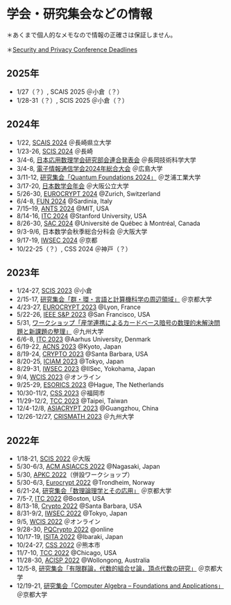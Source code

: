 # 学会・研究集会などの情報

＊あくまで個人的なメモなので情報の正確さは保証しません。

＊[Security and Privacy Conference Deadlines](https://sec-deadlines.github.io/)

## 2025年
- 1/27（？）, SCAIS 2025 ＠小倉（？）
- 1/28-31（？）, SCIS 2025 ＠小倉（？）

## 2024年
- 1/22, [SCAIS 2024](https://scais-jp.github.io/2024/) ＠長崎県立大学
- 1/23-26, [SCIS 2024](https://www.iwsec.org/scis/2024/index.html) ＠長崎
- 3/4-6, [日本応用数理学会研究部会連合発表会](https://jsiam.org/union2024) ＠長岡技術科学大学
- 3/4-8, [電子情報通信学会2024年総合大会](https://www.ieice.org/jpn_r/activities/taikai/general/2024/index.html) ＠広島大学
- 3/11-12, [研究集会「Quantum Foundations 2024」](https://qsys.se.shibaura-it.ac.jp/kimura/QFound/index.html) ＠芝浦工業大学
- 3/17-20, [日本数学会年会](https://www.mathsoc.jp/activity/meeting/omu24mar/index.html) ＠大阪公立大学
- 5/26-30, [EUROCRYPT 2024](https://eurocrypt.iacr.org/2024/) @Zurich, Switzerland
- 6/4-8, [FUN 2024](https://sites.google.com/unipi.it/fun2024/home) @Sardinia, Italy
- 7/15–19, [ANTS 2024](https://antsmath.org/ANTSXVI/index.html) @MIT, USA
- 8/14-16, [ITC 2024](https://itcrypto.github.io/2024/index.html) @Stanford University, USA
- 8/26-30, [SAC 2024](https://sacworkshop.org/SAC24/index.html) @Université de Québec à Montréal, Canada
- 9/3-9/6, 日本数学会秋季総合分科会 ＠大阪大学
- 9/17-19, [IWSEC 2024](https://www.iwsec.org/2024/index.html) ＠京都
- 10/22-25（？）, CSS 2024 ＠神戸（？）

## 2023年

- 1/24-27, <a href="https://www.iwsec.org/scis/2023/index.html" target="_blank"> SCIS 2023</a> ＠小倉
- 2/15-17, <a href="https://www.kurims.kyoto-u.ac.jp/kyoten/ja/workshop.html" target="_blank">研究集会「群・環・言語と計算機科学の周辺領域」</a> ＠京都大学
- 4/23-27, <a href="https://eurocrypt.iacr.org/2023/" target="_blank">EUROCRYPT 2023</a> @Lyon, France
- 5/22-26, <a href="https://www.ieee-security.org/TC/SP2023/index.html" target="_blank">IEEE S&amp;P 2023</a> @San Francisco, USA
- 5/31, [ワークショップ「産学連携によるカードベース暗号の数理的未解決問題と新課題の整理」](https://joint.imi.kyushu-u.ac.jp/post-9009/) ＠九州大学
- 6/6-8, <a href="https://itcrypto.github.io/2023/index.html" target="_blank">ITC 2023</a> @Aarhus University, Denmark
- 6/19-22, <a href="https://sulab-sever.u-aizu.ac.jp/ACNS2023/index.html" target="_blank">ACNS 2023</a> @Kyoto, Japan
- 8/19-24, <a href="https://crypto.iacr.org/2023/" target="_blank">CRYPTO 2023</a> @Santa Barbara, USA
- 8/20-25, <a href="https://iciam2023.org/" target="_blank">ICIAM 2023</a> @Tokyo, Japan
- 8/29-31, <a href="https://www.iwsec.org/2023/index.html" target="_blank">IWSEC 2023</a> @IISec, Yokohama, Japan
- 9/4, [WCIS 2023](https://www.ieice.org/~isec/wcis/wcis2023/) ＠オンライン
- 9/25-29, [ESORICS 2023](https://esorics2023.org/) @Hague, The Netherlands
- 10/30-11/2, [CSS 2023](https://www.iwsec.org/css/2023/) ＠福岡市
- 11/29-12/2, [TCC 2023](https://tcc.iacr.org/2023/) @Taipei, Taiwan
- 12/4-12/8, [ASIACRYPT 2023](https://asiacrypt.iacr.org/2023/) @Guangzhou, China
- 12/26-12/27, [CRISMATH 2023](https://imi.kyushu-u.ac.jp/~lmdac/event/crismath2023.html) ＠九州大学

## 2022年

- 1/18-21, <a href="https://www.iwsec.org/scis/2022/index.html" target="_blank">SCIS 2022</a> ＠大阪
- 5/30-6/3, <a href="https://asiaccs2022.conferenceservice.jp/" target="_blank">ACM ASIACCS 2022</a> @Nagasaki, Japan
- 5/30, <a href="https://sites.google.com/view/apkc2022" target="_blank">APKC 2022</a>（併設ワークショップ）
- 5/30-6/3, <a href="https://eurocrypt.iacr.org/2022/" target="_blank">Eurocrypt 2022</a> @Trondheim, Norway
- 6/21-24, <a href="https://www.kurims.kyoto-u.ac.jp/kyoten/ja/workshop.html" target="_blank">研究集会「数理論理学とその応用」</a> ＠京都大学
- 7/5-7, <a href="https://itcrypto.github.io/2022/" target="_blank">ITC 2022</a> @Boston, USA
- 8/13-18, <a href="https://crypto.iacr.org/2022/" target="_blank">Crypto 2022</a> @Santa Barbara, USA
- 8/31-9/2, <a href="https://www.iwsec.org/2022/index.html" target="_blank">IWSEC 2022</a> @Tokyo, Japan
- 9/5, <a href="https://www.ieice.org/~isec/wcis/wcis2022/">WCIS 2022</a> ＠オンライン
- 9/28-30, <a href="https://2022.pqcrypto.org/" target="_blank">PQCrypto 2022</a> @online
- 10/17-19, <a href="http://www.isita.ieice.org/2022/" target="_blank">ISITA 2022</a> @Ibaraki, Japan
- 10/24-27, <a href="https://www.iwsec.org/css/2022/index.html" target="_blank">CSS 2022</a> ＠熊本市
- 11/7-10, <a href="https://tcc.iacr.org/2022/" target="_blank">TCC 2022</a> @Chicago, USA
- 11/28-30, <a href="https://uow-ic2.github.io/acisp2022/" target="_blank">ACISP 2022</a> @Wollongong, Australia
- 12/5-8, <a href="https://www.kurims.kyoto-u.ac.jp/kyoten/ja/workshop.html" target="_blank">研究集会「有限群論，代数的組合せ論，頂点代数の研究」</a> ＠京都大学
- 12/19-21, <a href="https://www.kurims.kyoto-u.ac.jp/kyoten/ja/workshop.html" target="_blank">研究集会「Computer Algebra – Foundations and Applications」</a> ＠京都大学
